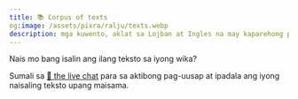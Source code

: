```yaml
---
title: 📚 Corpus of texts
og:image: /assets/pixra/ralju/texts.webp
description: mga kuwento, aklat sa Lojban at Ingles na may kaparehong pagsasalin
---
```


Nais mo bang isalin ang ilang teksto sa iyong wika?

Sumali sa <a href="/tl/articles/live_chat">💬 the live chat</a> para sa aktibong pag-uusap at ipadala ang iyong naisaling teksto upang maisama.

<!-- export const TEXT_preface = `Press on buttons to hide the column in the language chosen.<br />Wish to translate some text to your language?<br/>Join <a href="${discordChatUrl}">💬 the live chat</a> and send your translation for inclusion.<br/><a href="/texts/"><button class="rounded drop-shadow bg-deep-orange-300 hover:bg-deep-orange-400 focus:bg-deep-orange-400 text-white leading-normal select-none py-2 px-4">🔙 All texts</button></a>`; -->
